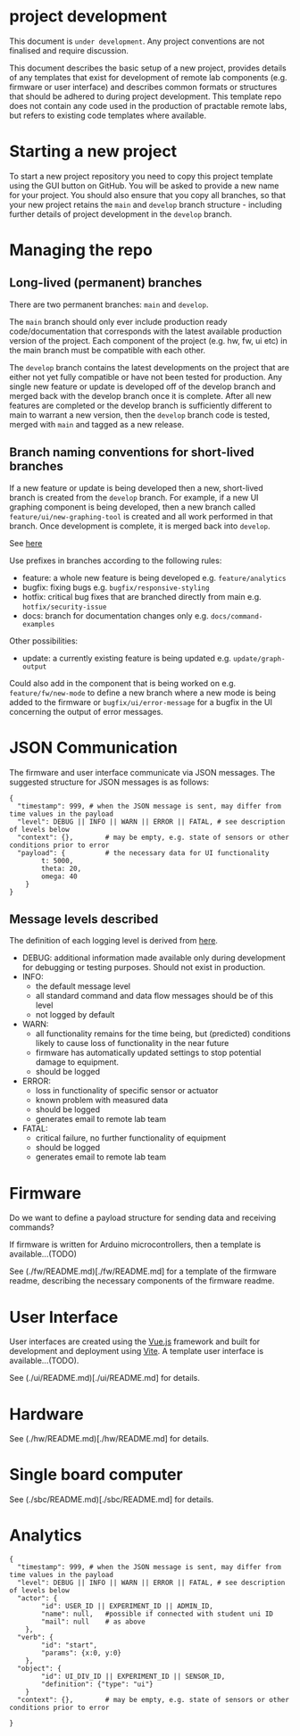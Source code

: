 # project development

This document is `under development`. Any project conventions are not finalised and require discussion.

This document describes the basic setup of a new project, provides details of any templates that exist for development of remote lab components (e.g. firmware or user interface) and describes common formats or structures that should be adhered to during project development. This template repo does not contain any code used in the production of practable remote labs, but refers to existing code templates where available.

# Starting a new project

To start a new project repository you need to copy this project template using the GUI button on GitHub. You will be asked to provide a new name for your project. You should also ensure that you copy all branches, so that your new project retains the `main` and `develop` branch structure - including further details of project development in the `develop` branch.

# Managing the repo

## Long-lived (permanent) branches

There are two permanent branches: `main` and `develop`.

The `main` branch should only ever include production ready code/documentation that corresponds with the latest available production version of the project. Each component of the project (e.g. hw, fw, ui etc) in the main branch must be compatible with each other.

The `develop` branch contains the latest developments on the project that are either not yet fully compatible or have not been tested for production. Any single new feature or update is developed off of the develop branch and merged back with the develop branch once it is complete. After all new features are completed or the develop branch is sufficiently different to main to warrant a new version, then the `develop` branch code is tested, merged with `main` and tagged as a new release.

## Branch naming conventions for short-lived branches

If a new feature or update is being developed then a new, short-lived branch is created from the `develop` branch. For example, if a new UI graphing component is being developed, then a new branch called `feature/ui/new-graphing-tool` is created and all work performed in that branch. Once development is complete, it is merged back into `develop`.

See [here](https://medium.com/@abhay.pixolo/naming-conventions-for-git-branches-a-cheatsheet-8549feca2534)

Use prefixes in branches according to the following rules:

- feature: a whole new feature is being developed e.g. `feature/analytics`
- bugfix: fixing bugs e.g. `bugfix/responsive-styling`
- hotfix: critical bug fixes that are branched directly from main e.g. `hotfix/security-issue`
- docs: branch for documentation changes only e.g. `docs/command-examples`

Other possibilities:

- update: a currently existing feature is being updated e.g. `update/graph-output`

Could also add in the component that is being worked on e.g. `feature/fw/new-mode` to define a new branch where a new mode is being added to the firmware or `bugfix/ui/error-message` for a bugfix in the UI concerning the output of error messages.

# JSON Communication

The firmware and user interface communicate via JSON messages. The suggested structure for JSON messages is as follows:

```
{
  "timestamp": 999,	# when the JSON message is sent, may differ from time values in the payload
  "level": DEBUG || INFO || WARN || ERROR || FATAL,	# see description of levels below
  "context": {},		# may be empty, e.g. state of sensors or other conditions prior to error 
  "payload": {			# the necessary data for UI functionality
  		t: 5000,
  		theta: 20,
  		omega: 40
  	}
}
```

## Message levels described

The definition of each logging level is derived from [here](https://betterstack.com/community/guides/logging/log-levels-explained/).

- DEBUG: additional information made available only during development for debugging or testing purposes. Should not exist in production.
- INFO: 
  - the default message level
  - all standard command and data flow messages should be of this level
  - not logged by default
- WARN: 
  - all functionality remains for the time being, but (predicted) conditions likely to cause loss of functionality in the near future 
  - firmware has automatically updated settings to stop potential damage to equipment.
  - should be logged 
- ERROR: 
  - loss in functionality of specific sensor or actuator
  - known problem with measured data
  - should be logged
  - generates email to remote lab team
- FATAL: 
  - critical failure, no further functionality of equipment
  - should be logged
  - generates email to remote lab team


# Firmware

Do we want to define a payload structure for sending data and receiving commands?

If firmware is written for Arduino microcontrollers, then a template is available...(TODO)

See (./fw/README.md)[./fw/README.md] for a template of the firmware readme, describing the necessary components of the firmware readme.

# User Interface

User interfaces are created using the [Vue.js](https://vuejs.org/) framework and built for development and deployment using [Vite](https://vitejs.dev/). A template user interface is available...(TODO).

See (./ui/README.md)[./ui/README.md] for details.

# Hardware

See (./hw/README.md)[./hw/README.md] for details.

# Single board computer

See (./sbc/README.md)[./sbc/README.md] for details.

# Analytics

```
{
  "timestamp": 999,	# when the JSON message is sent, may differ from time values in the payload
  "level": DEBUG || INFO || WARN || ERROR || FATAL,	# see description of levels below
  "actor": {
  		"id": USER_ID || EXPERIMENT_ID || ADMIN_ID,
  		"name": null,	#possible if connected with student uni ID
  		"mail": null	# as above
  	},
  "verb": {
  		"id": "start",
  		"params": {x:0, y:0}
  	},
  "object": {
  		"id": UI_DIV_ID || EXPERIMENT_ID || SENSOR_ID,
  		"definition": {"type": "ui"}
  	}
  "context": {},		# may be empty, e.g. state of sensors or other conditions prior to error 
  
}
```


